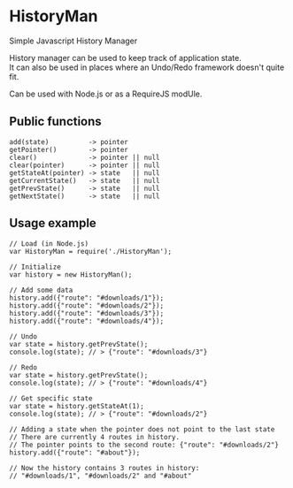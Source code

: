 HistoryMan
==========

Simple Javascript History Manager

History manager can be used to keep track of application state.  
It can also be used in places where an Undo/Redo framework doesn't quite fit.  

Can be used with Node.js or as a RequireJS modUle.

Public functions
----------------
```
add(state)          -> pointer
getPointer()        -> pointer
clear()             -> pointer || null
clear(pointer)      -> pointer || null
getStateAt(pointer) -> state   || null
getCurrentState()   -> state   || null
getPrevState()      -> state   || null
getNextState()      -> state   || null
```

Usage example
-------------
```
// Load (in Node.js)
var HistoryMan = require('./HistoryMan');

// Initialize
var history = new HistoryMan();

// Add some data
history.add({"route": "#downloads/1"});
history.add({"route": "#downloads/2"});
history.add({"route": "#downloads/3"});
history.add({"route": "#downloads/4"});

// Undo
var state = history.getPrevState();
console.log(state); // > {"route": "#downloads/3"}

// Redo
var state = history.getPrevState();
console.log(state); // > {"route": "#downloads/4"}

// Get specific state
var state = history.getStateAt(1);
console.log(state); // > {"route": "#downloads/2"}

// Adding a state when the pointer does not point to the last state
// There are currently 4 routes in history.
// The pointer points to the second route: {"route": "#downloads/2"}
history.add({"route": "#about"});

// Now the history contains 3 routes in history:
// "#downloads/1", "#downloads/2" and "#about"
```